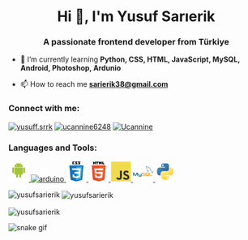 <h1 align="center">Hi 👋, I'm Yusuf Sarıerik</h1>
<h3 align="center">A passionate frontend developer from Türkiye</h3>

- 🌱 I’m currently learning **Python, CSS, HTML, JavaScript, MySQL, Android, Photoshop, Ardunio**

- 📫 How to reach me **sarierik38@gmail.com**

<h3 align="left">Connect with me:</h3>
<p align="left">
<a href="https://instagram.com/yusuff.srrk" target="blank"><img align="center" src="https://raw.githubusercontent.com/rahuldkjain/github-profile-readme-generator/master/src/images/icons/Social/instagram.svg" alt="yusuff.srrk" height="30" width="40" /></a>
<a href="https://www.youtube.com/c/ucannine6248" target="blank"><img align="center" src="https://raw.githubusercontent.com/rahuldkjain/github-profile-readme-generator/master/src/images/icons/Social/youtube.svg" alt="ucannine6248" height="30" width="40" /></a>
<a href="https://discord.gg/Ucannine" target="blank"><img align="center" src="https://raw.githubusercontent.com/rahuldkjain/github-profile-readme-generator/master/src/images/icons/Social/discord.svg" alt="Ucannine" height="30" width="40" /></a>
</p>

<h3 align="left">Languages and Tools:</h3>
<p align="left"> <a href="https://developer.android.com" target="_blank" rel="noreferrer"> <img src="https://raw.githubusercontent.com/devicons/devicon/master/icons/android/android-original-wordmark.svg" alt="android" width="40" height="40"/> </a> <a href="https://www.arduino.cc/" target="_blank" rel="noreferrer"> <img src="https://cdn.worldvectorlogo.com/logos/arduino-1.svg" alt="arduino" width="40" height="40"/> </a> <a href="https://www.w3schools.com/css/" target="_blank" rel="noreferrer"> <img src="https://raw.githubusercontent.com/devicons/devicon/master/icons/css3/css3-original-wordmark.svg" alt="css3" width="40" height="40"/> </a> <a href="https://www.w3.org/html/" target="_blank" rel="noreferrer"> <img src="https://raw.githubusercontent.com/devicons/devicon/master/icons/html5/html5-original-wordmark.svg" alt="html5" width="40" height="40"/> </a> <a href="https://developer.mozilla.org/en-US/docs/Web/JavaScript" target="_blank" rel="noreferrer"> <img src="https://raw.githubusercontent.com/devicons/devicon/master/icons/javascript/javascript-original.svg" alt="javascript" width="40" height="40"/> </a> <a href="https://www.mysql.com/" target="_blank" rel="noreferrer"> <img src="https://raw.githubusercontent.com/devicons/devicon/master/icons/mysql/mysql-original-wordmark.svg" alt="mysql" width="40" height="40"/> </a> <a href="https://www.python.org" target="_blank" rel="noreferrer"> <img src="https://raw.githubusercontent.com/devicons/devicon/master/icons/python/python-original.svg" alt="python" width="40" height="40"/> </a> </p>

<p><img align="left" src="https://github-readme-stats.vercel.app/api/top-langs?username=yusufsarierik&show_icons=true&locale=en&layout=compact" alt="yusufsarierik" /></p>

<p>&nbsp;<img align="center" src="https://github-readme-stats.vercel.app/api?username=yusufsarierik&show_icons=true&locale=en" alt="yusufsarierik" /></p>

<p><img align="center" src="https://github-readme-streak-stats.herokuapp.com/?user=yusufsarierik&" alt="yusufsarierik" /></p>



![snake gif](https://github.com/YOUR_USERNAME/YOUR_USERNAME/blob/output/github-contribution-grid-snake.gif)
